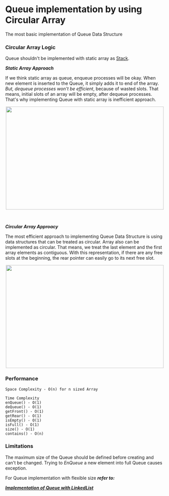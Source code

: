 # Queue implementation by using Circular Array
The most basic implementation of Queue Data Structure

### Circular Array Logic
Queue shouldn't be implemented with static array as [Stack](https://github.com/ferhad2207/Data-Structures-and-Algorithms/tree/master/DataStructures/Stacks/FixedSizeStack "Stack implementation using static array").

***Static Array Approach***

If we think static array as queue, enqueue processes will be okay. When new element is inserted to the Queue, it simply adds it to end of the array. *But, dequeue processes won't be
efficient*, because of wasted slots. That means, initial slots of an array will be empty, after dequeue processes. That's why implementing Queue with static array is inefficient approach.

<p align="center"> 
  <img src="https://www.tutorialandexample.com/wp-content/uploads/2020/05/Queue-in-DS-1.jpg" width="500" height="325" />
</p>

<br />

***Circular Array Approacy***

The most efficient approach to implementing Queue Data Structure is using data structures that can be treated as circular. Array also can be implemented as circular. 
That means, we treat the last element and the first array elements as contiguous. With this representation, if there are any free slots at the beginning, the rear pointer can easily 
go to its next free slot.

<p align="center">
  <img src="https://scanftree.com/Data_Structure/circularqueues.png" width="500" height="325" />
</p>

### Performance

```
Space Complexity - O(n) for n sized Array
```

```
Time Complexity
enQueue() - O(1)
deQueue() - O(1)
getFront() - O(1)
getRear() - O(1)
isEmpty() - O(1)
isFull() - O(1)
size() - O(1)
contains() - O(n)
```

### Limitations
The maximum size of the Queue should be defined before creating and can't be changed. Trying to *EnQueue* a new element into full Queue causes exception.

For Queue implementation with flexible size ***refer to:***

***[Implementation of Queue with LinkedList](https://github.com/ferhad2207/Data-Structures-and-Algorithms/tree/master/DataStructures/Queues/LinkedQueue 'Go to the LinkedQueue')***

